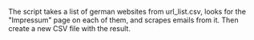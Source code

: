 The script takes a list of german websites from url_list.csv, looks for the "Impressum" page on each of them, and scrapes emails from it. Then create a new CSV file with the result.
